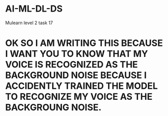 # AI-ML-DL-DS
Mulearn level 2 task 17
<H1>OK SO I AM WRITING THIS BECAUSE I WANT YOU TO KNOW THAT MY VOICE IS RECOGNIZED AS THE BACKGROUND NOISE BECAUSE I ACCIDENTLY TRAINED THE MODEL TO RECOGNIZE MY VOICE AS THE BACKGROUNG NOISE.</H1>
